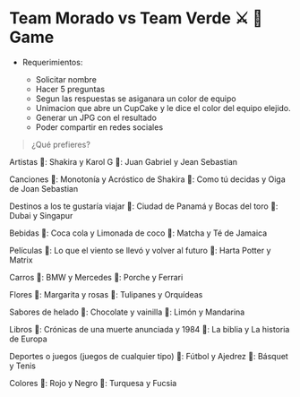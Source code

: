 # Team Morado vs Team Verde ⚔ 🧁 Game

- Requerimientos:

  - Solicitar nombre
  - Hacer 5 preguntas
  - Segun las respuestas se asiganara un color de equipo
  - Unimacion que abre un CupCake y le dice el color del equipo elejido.
  - Generar un JPG con el resultado
  - Poder compartir en redes sociales
 
> ¿Qué prefieres?

Artistas
💚: Shakira y Karol G
💜: Juan Gabriel y Jean Sebastian

Canciones 
💚: Monotonía y Acróstico de Shakira
💜: Como tú decidas y Oiga de Joan Sebastian

Destinos a los te gustaría viajar
💚: Ciudad de Panamá y Bocas del toro
💜: Dubai y Singapur

Bebidas 
💚: Coca cola y Limonada de coco
💜: Matcha y Té de Jamaica

Películas 
💚: Lo que el viento se llevó y volver al futuro
💜: Harta Potter y Matrix

Carros 
💚: BMW y Mercedes
💜: Porche y Ferrari

Flores 
💚: Margarita y rosas
💜: Tulipanes y Orquídeas

Sabores de helado
💚: Chocolate y vainilla
💜: Limón y Mandarina

Libros
💚: Crónicas de una muerte anunciada y 1984
💜: La biblia y La historia de Europa

Deportes o juegos (juegos de cualquier tipo) 
💚: Fútbol y Ajedrez
💜: Básquet y Tenis

Colores
💚: Rojo y Negro
💜: Turquesa y Fucsia
